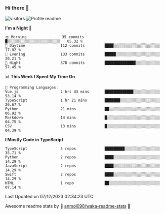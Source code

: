### Hi there 👋  
![visitors](https://visitor-badge.laobi.icu/badge?page_id=leverglowh) ![Profile readme](https://github.com/leverglowh/leverglowh/workflows/Profile%20readme/badge.svg?branch=master)

<!--START_SECTION:waka-->
**I'm a Night 🦉** 

```text
🌞 Morning                35 commits          █░░░░░░░░░░░░░░░░░░░░░░░░   05.32 % 
🌆 Daytime                112 commits         ████░░░░░░░░░░░░░░░░░░░░░   17.02 % 
🌃 Evening                133 commits         █████░░░░░░░░░░░░░░░░░░░░   20.21 % 
🌙 Night                  378 commits         ██████████████░░░░░░░░░░░   57.45 % 
```


📊 **This Week I Spent My Time On** 

```text
💬 Programming Languages: 
Vue.js                   2 hrs 43 mins       █████████████░░░░░░░░░░░░   53.14 % 
TypeScript               1 hr 21 mins        ███████░░░░░░░░░░░░░░░░░░   26.67 % 
Python                   21 mins             ██░░░░░░░░░░░░░░░░░░░░░░░   06.92 % 
Markdown                 14 mins             █░░░░░░░░░░░░░░░░░░░░░░░░   04.75 % 
CSV                      13 mins             █░░░░░░░░░░░░░░░░░░░░░░░░   04.39 % 
```

**I Mostly Code in TypeScript** 

```text
TypeScript               5 repos             █████████░░░░░░░░░░░░░░░░   35.71 % 
Python                   2 repos             ████░░░░░░░░░░░░░░░░░░░░░   14.29 % 
JavaScript               2 repos             ████░░░░░░░░░░░░░░░░░░░░░   14.29 % 
Swift                    2 repos             ████░░░░░░░░░░░░░░░░░░░░░   14.29 % 
HTML                     1 repo              ██░░░░░░░░░░░░░░░░░░░░░░░   07.14 % 
```




 Last Updated on 07/12/2023 02:34:23 UTC
<!--END_SECTION:waka-->


Awesome readme stats by :star2: [anmol098/waka-readme-stats](https://github.com/anmol098/waka-readme-stats) :star2:
